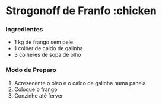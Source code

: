 # Strogonoff de Franfo :chicken

### Ingredientes
 - 1 kg de frango sem pele
 - 1 colher de caldo de galinha
 - 3 colheres de sopa de olho


### Modo de Preparo
1. Acresecente o óleo e o caldo de galinha numa panela
2. Coloque o frango
2. Conzinhe até ferver
